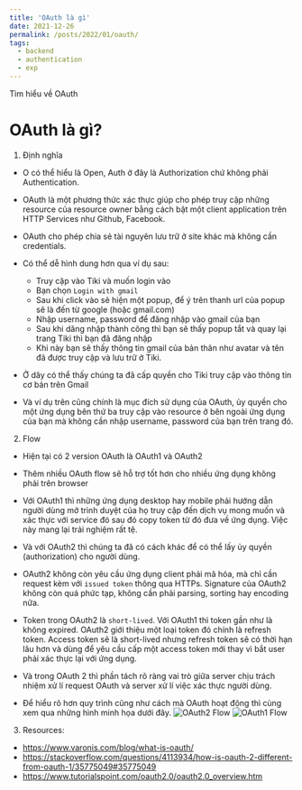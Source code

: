 ```yaml
---
title: 'OAuth là gì'
date: 2021-12-26
permalink: /posts/2022/01/oauth/
tags:
  - backend
  - authentication
  - exp
---
```

Tìm hiểu về OAuth

OAuth là gì?
======

1. Định nghĩa
- O có thể hiểu là Open, Auth ở đây là Authorization chứ không phải Authentication.
- OAuth là một phương thức xác thực giúp cho phép truy cập những resource của resource owner bằng cách bật một client application trên HTTP Services như Github, Facebook.
- OAuth cho phép chia sẻ tài nguyên lưu trữ ở site khác mà không cần credentials.

- Có thể dễ hình dung hơn qua ví dụ sau:
  - Truy cập vào Tiki và muốn login vào
  - Bạn chọn `Login with gmail`
  - Sau khi click vào sẽ hiện một popup, để ý trên thanh url của popup sẽ là đến từ google (hoặc gmail.com)
  - Nhập username, password để đăng nhập vào gmail của bạn
  - Sau khi dăng nhập thành công thì bạn sẽ thấy popup tắt và quay lại trang Tiki thì bạn đã đăng nhập
  - Khi này bạn sẽ thấy thông tin gmail của bản thân như avatar và tên đã được truy cập và lưu trữ ở Tiki.

- Ở dây có thể thấy chúng ta đã cấp quyền cho Tiki truy cập vào thông tin cơ bản trên Gmail
- Và ví dụ trên cũng chính là mục đích sử dụng của OAuth, ủy quyền cho một ứng dụng bên thứ ba truy cập vào resource ở bên ngoài ứng dụng của bạn mà không cần nhập username, password của bạn trên trang đó.

2. Flow

- Hiện tại có 2 version OAuth là OAuth1 và OAuth2
- Thêm nhiều OAuth flow sẽ hỗ trợ tốt hơn cho nhiều ứng dụng không phải trên browser
- Với OAuth1 thì những ứng dụng desktop hay mobile phải hướng dẫn người dùng mở trình duyệt của họ truy cập đến dịch vụ mong muốn và xác thực với service đó sau đó copy token từ đó đưa về ứng dụng. Việc này mang lại trải nghiệm rất tệ.
- Và với OAuth2 thì chúng ta đã có cách khác để có thể lấy ủy quyền (authorization) cho người dùng.
- OAuth2 không còn yêu cầu ứng dụng client phải mã hóa, mà chỉ cần request kèm với `issued token` thông qua HTTPs. Signature của OAuth2 không còn quá phức tạp, không cần phải parsing, sorting hay encoding nữa.
- Token trong OAuth2 là `short-lived`. Với OAuth1 thì token gần như là không expired. OAuth2 giới thiệu một loại token đó chính là refresh token. Access token sẽ là short-lived nhưng refresh token sẽ có thời hạn lâu hơn và dùng để yêu cầu cấp một access token mới thay vì bắt user phải xác thực lại với ứng dụng.
- Và trong OAuth 2 thì phần tách rõ ràng vai trò giữa server chịu trách nhiệm xử lí request OAuth và server xử lí việc xác thực người dùng.

- Để hiểu rõ hơn quy trình cũng như cách mà OAuth hoạt động thì cùng xem qua những hình minh họa dưới đây.
![OAuth2 Flow](https://i.stack.imgur.com/Xn4c0.png)
![OAuth1 Flow](https://i.stack.imgur.com/UmvA7.png)

3. Resources:
- https://www.varonis.com/blog/what-is-oauth/
- https://stackoverflow.com/questions/4113934/how-is-oauth-2-different-from-oauth-1/35775049#35775049
- https://www.tutorialspoint.com/oauth2.0/oauth2.0_overview.htm

